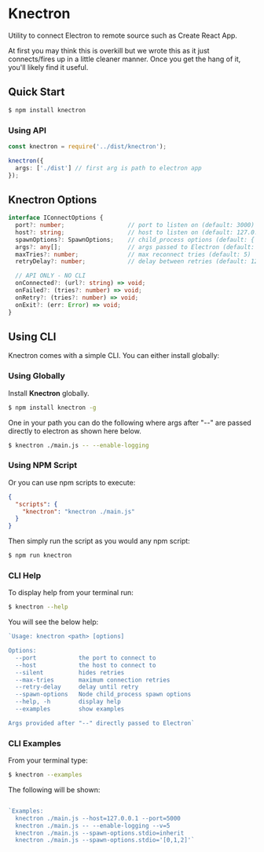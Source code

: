 # Knectron

Utility to connect Electron to remote source such as Create React App.

At first you may think this is overkill but we wrote this as it just connects/fires up
in a little cleaner manner. Once you get the hang of it, you'll likely find it useful.

## Quick Start

```sh
$ npm install knectron
```

### Using API

```ts
const knectron = require('../dist/knectron');

knectron({
  args: ['./dist'] // first arg is path to electron app
});
```

## Knectron Options

```ts
interface IConnectOptions {
  port?: number;                  // port to listen on (default: 3000)
  host?: string;                  // host to listen on (default: 127.0.0.1)
  spawnOptions?: SpawnOptions;    // child_process options (default: { stdio: pipe })
  args?: any[];                   // args passed to Electron (default: './dist')
  maxTries?: number;              // max reconnect tries (default: 5)
  retryDelay?: number;            // delay between retries (default: 1200)

  // API ONLY - NO CLI
  onConnected?: (url?: string) => void;
  onFailed?: (tries?: number) => void;
  onRetry?: (tries?: number) => void;
  onExit?: (err: Error) => void;
}
```

## Using CLI

Knectron comes with a simple CLI. You can either install globally:

### Using Globally

Install **Knectron** globally.

```sh
$ npm install knectron -g
```

One in your path you can do the following where args after "--" are passed directly to electron as shown here below.

```sh
$ knectron ./main.js -- --enable-logging
```

### Using NPM Script

Or you can use npm scripts to execute:

```json
{
  "scripts": {
    "knectron": "knectron ./main.js"
  }
}
```

Then simply run the script as you would any npm script:

```sh
$ npm run knectron
```

### CLI Help

To display help from your terminal run:

```sh
$ knectron --help
```

You will see the below help:

```js
`Usage: knectron <path> [options]

Options:
  --port            the port to connect to
  --host            the host to connect to
  --silent          hides retries
  --max-tries       maximum connection retries
  --retry-delay     delay until retry
  --spawn-options   Node child_process spawn options
  --help, -h        display help
  --examples        show examples

Args provided after "--" directly passed to Electron`

```

### CLI Examples

From your terminal type:

```sh
$ knectron --examples
```

The following will be shown:

```js

`Examples:
  knectron ./main.js --host=127.0.0.1 --port=5000
  knectron ./main.js -- --enable-logging --v=5
  knectron ./main.js --spawn-options.stdio=inherit
  knectron ./main.js --spawn-options.stdio='[0,1,2]'`

```